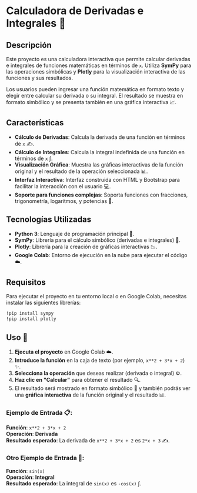# Calculadora de Derivadas e Integrales 🧮

## Descripción

Este proyecto es una calculadora interactiva que permite calcular derivadas e integrales de funciones matemáticas en términos de `x`. Utiliza **SymPy** para las operaciones simbólicas y **Plotly** para la visualización interactiva de las funciones y sus resultados.

Los usuarios pueden ingresar una función matemática en formato texto y elegir entre calcular su derivada o su integral. El resultado se muestra en formato simbólico y se presenta también en una gráfica interactiva 📈.

## Características

- **Cálculo de Derivadas**: Calcula la derivada de una función en términos de `x` ✍️.
- **Cálculo de Integrales**: Calcula la integral indefinida de una función en términos de `x` ∫.
- **Visualización Gráfica**: Muestra las gráficas interactivas de la función original y el resultado de la operación seleccionada 📊.
- **Interfaz Interactiva**: Interfaz construida con HTML y Bootstrap para facilitar la interacción con el usuario 💻.
- **Soporte para funciones complejas**: Soporta funciones con fracciones, trigonometría, logaritmos, y potencias 🔢.

## Tecnologías Utilizadas

- **Python 3**: Lenguaje de programación principal 🐍.
- **SymPy**: Librería para el cálculo simbólico (derivadas e integrales) 📐.
- **Plotly**: Librería para la creación de gráficas interactivas 📉.
- **Google Colab**: Entorno de ejecución en la nube para ejecutar el código ☁️.

## Requisitos

Para ejecutar el proyecto en tu entorno local o en Google Colab, necesitas instalar las siguientes librerías:

```bash
!pip install sympy
!pip install plotly
```
## Uso 🚀

1. **Ejecuta el proyecto** en Google Colab ☁️.
2. **Introduce la función** en la caja de texto (por ejemplo, `x**2 + 3*x + 2`) ✨.
3. **Selecciona la operación** que deseas realizar (derivada o integral) ⚙️.
4. **Haz clic en "Calcular"** para obtener el resultado 🔍.
5. El resultado será mostrado en formato simbólico 🧮 y también podrás ver una **gráfica interactiva** de la función original y el resultado 📊.

### Ejemplo de Entrada 📋:

**Función**: `x**2 + 3*x + 2`  
**Operación**: **Derivada**  
**Resultado esperado**: La derivada de `x**2 + 3*x + 2` es `2*x + 3` ✍️.

### Otro Ejemplo de Entrada 📑:

**Función**: `sin(x)`  
**Operación**: **Integral**  
**Resultado esperado**: La integral de `sin(x)` es `-cos(x)` ∫.
